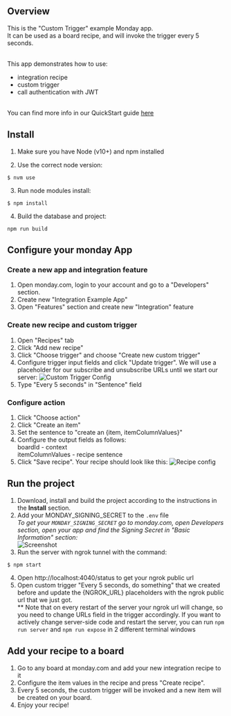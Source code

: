 ## Overview
This is the "Custom Trigger" example Monday app. 
<br>It can be used as a board recipe, and will invoke the trigger every 5 seconds. 

<br>This app demonstrates how to use: 
- integration recipe
- custom trigger
- call authentication with JWT

<br>You can find more info in our QuickStart guide [here](https://monday.com/developers/apps/quickstart-integration/)

## Install

1. Make sure you have Node (v10+) and npm installed

2. Use the correct node version:

```
$ nvm use
```

3. Run node modules install:

```
$ npm install
```
4. Build the database and project:
```
npm run build
```


## Configure your monday App

### Create a new app and integration feature
1. Open monday.com, login to your account and go to a "Developers" section.
2. Create new "Integration Example App"
3. Open "Features" section and create new "Integration" feature
### Create new recipe and custom trigger
1. Open "Recipes" tab
2. Click "Add new recipe"
3. Click "Choose trigger" and choose "Create new custom trigger"
4. Configure trigger input fields and click "Update trigger". We will use a placeholder for our subscribe and unsubscribe URLs until we start our server:
![Custom Trigger Config](https://dapulse-res.cloudinary.com/image/upload/f_auto,q_auto/remote_mondaycom_static/uploads/DiproBhowmik/18a8a57b-d928-4e66-9a2b-f3514838bbb3_custom-trigger-config.png)
6. Type "Every 5 seconds" in "Sentence" field

### Configure action

1. Click "Choose action"
2. Click "Create an item"
3. Set the sentence to "create an {item, itemColumnValues}"
4. Configure the output fields as follows:<br>
boardId - context<br>
itemColumnValues - recipe sentence
5. Click "Save recipe". Your recipe should look like this: 
![Recipe config](https://dapulse-res.cloudinary.com/image/upload/f_mp4,f_auto/remote_mondaycom_static/uploads/DiproBhowmik/6248cee3-6c15-4679-8742-697f6970fe18_custom-trigger-recipe.gif)

## Run the project

1. Download, install and build the project according to the instructions in the **Install** section.
2. Add your MONDAY_SIGNING_SECRET to the `.env` file <br>
*To get your `MONDAY_SIGNING_SECRET` go to monday.com, open Developers section, open your app and find the Signing Secret in "Basic Information" section:*
<br> ![Screenshot](https://dapulse-res.cloudinary.com/image/upload/f_auto,q_auto/remote_mondaycom_static/uploads/VladMystetskyi/4db4f03e-67a5-482d-893e-033db67ee09b_monday-Apps2020-05-1901-31-26.png)
3. Run the server with ngrok tunnel with the command:

```
$ npm start
``` 
4. Open http://localhost:4040/status
 to get your ngrok public url
5. Open custom trigger "Every 5 seconds, do something" that we created before and update the {NGROK_URL} placeholders with the ngrok public url that we just got.
<br>** Note that on every restart of the server your ngrok url will change, so you need to change URLs field in the trigger accordingly.
If you want to actively change server-side code and restart the server, you can run ```npm run server``` and ```npm run expose``` in 2 different terminal windows

## Add your recipe to a board
1. Go to any board at monday.com and add your new integration recipe to it
2. Configure the item values in the recipe and press "Create recipe". 
3. Every 5 seconds, the custom trigger will be invoked and a new item will be created on your board.
4. Enjoy your recipe!   

